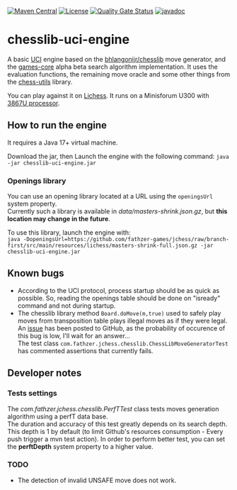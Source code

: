 [![Maven Central](https://img.shields.io/maven-central/v/com.fathzer/chesslib-uci-engine)](https://central.sonatype.com/artifact/com.fathzer/chesslib-uci-engine)
[![License](https://img.shields.io/badge/license-Apache%202.0-brightgreen.svg)](https://github.com/fathzer-games/chesslib-uci-engine/blob/master/LICENSE)
[![Quality Gate Status](https://sonarcloud.io/api/project_badges/measure?project=fathzer-games_chesslib-uci-engine&metric=alert_status)](https://sonarcloud.io/summary/new_code?id=fathzer-games_chesslib-uci-engine)
[![javadoc](https://javadoc.io/badge2/com.fathzer/chesslib-uci-engine/javadoc.svg)](https://javadoc.io/doc/com.fathzer/chesslib-uci-engine)

# chesslib-uci-engine
A basic [UCI](https://en.wikipedia.org/wiki/Universal_Chess_Interface) engine based on the [bhlangonijr/chesslib](https://github.com/bhlangonijr/chesslib) move generator, and the [games-core](https://github.com/fathzer-games/games-core) alpha beta search algorithm implementation. It uses the evaluation functions, the remaining move oracle and some other things from the [chess-utils](https://github.com/fathzer-games/chess-utils) library.

You can play against it on [Lichess](https://lichess.org/@/fathzer-jchess). It runs on a Minisforum U300 with [3867U processor](https://www.cpubenchmark.net/cpu.php?cpu=Intel+Celeron+3867U+%40+1.80GHz&id=3442).

## How to run the engine
It requires a Java 17+ virtual machine.

Download the jar, then Launch the engine with the following command: ```java -jar chesslib-uci-engine.jar```

### Openings library
You can use an opening library located at a URL using the ```openingsUrl``` system property.  
Currently such a library is available in *data/masters-shrink.json.gz*, but **this location may change in the future**.

To use this library, launch the engine with:  
```java -DopeningsUrl=https://github.com/fathzer-games/jchess/raw/branch-first/src/main/resources/lichess/masters-shrink-full.json.gz -jar chesslib-uci-engine.jar```

## Known bugs
- According to the UCI protocol, process startup should be as quick as possible. So, reading the openings table should be done on "isready" command and not during startup.
- The chesslib library method ```Board.doMove(m,true)``` used to safely play moves from transposition table plays illegal moves as if they were legal.  
An [issue](https://github.com/bhlangonijr/chesslib/issues/114) has been posted to GitHub, as the probability of occurence of this bug is low, I'll wait for an answer...  
The test class ```com.fathzer.jchess.chesslib.ChessLibMoveGeneratorTest``` has commented assertions that currently fails.

## Developer notes

### Tests settings
The *com.fathzer.jchess.chesslib.PerfTTest* class tests moves generation algorithm using a perfT data base.  
The duration and accuracy of this test greatly depends on its search depth.  
This depth is 1 by default (to limit Github's resources consumption - Every push trigger a mvn test action). In order to perform better test, you can set the **perftDepth** system property to a higher value.

### TODO
- The detection of invalid UNSAFE move does not work.